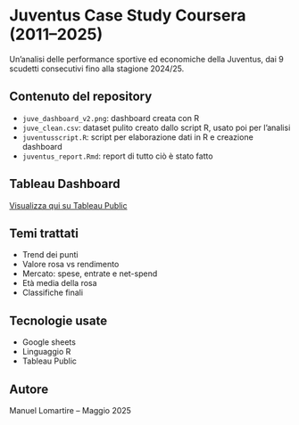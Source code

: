 
# Juventus Case Study Coursera (2011–2025)

 Un’analisi delle performance sportive ed economiche della Juventus, dai 9 scudetti consecutivi fino alla stagione 2024/25.

##  Contenuto del repository

- `juve_dashboard_v2.png`: dashboard creata con R
- `juve_clean.csv`: dataset pulito creato dallo script R, usato poi per l’analisi
- `juventusscript.R`: script per elaborazione dati in R e creazione dashboard
- `juventus_report.Rmd`: report di tutto ciò è stato fatto
##  Tableau Dashboard

[Visualizza qui su Tableau Public](https://public.tableau.com/app/profile/manuel.lomartire/viz/Juventus2011-2025/Dashboard2#1)

##  Temi trattati

- Trend dei punti
- Valore rosa vs rendimento
- Mercato: spese, entrate e net-spend
- Età media della rosa
- Classifiche finali

##  Tecnologie usate
- Google sheets
- Linguaggio R 
- Tableau Public

##  Autore

Manuel Lomartire – Maggio 2025
